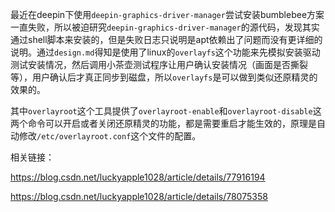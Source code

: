 最近在deepin下使用`deepin-graphics-driver-manager`尝试安装bumblebee方案一直失败，所以被迫研究`deepin-graphics-driver-manager`的源代码，发现其实通过shell脚本来安装的，但是失败日志只说明是apt依赖出了问题而没有更详细的说明。通过`design.md`得知是使用了linux的`overlayfs`这个功能来先模拟安装驱动测试安装情况，然后调用小茶壶测试程序让用户确认安装情况（画面是否撕裂等），用户确认后才真正同步到磁盘，所以`overlayfs`是可以做到类似还原精灵的效果的。



其中`overlayroot`这个工具提供了`overlayroot-enable`和`overlayroot-disable`这两个命令可以开启或者关闭还原精灵的功能，都是需要重启才能生效的，原理是自动修改`/etc/overlayroot.conf`这个文件的配置。



相关链接：

https://blog.csdn.net/luckyapple1028/article/details/77916194

https://blog.csdn.net/luckyapple1028/article/details/78075358
